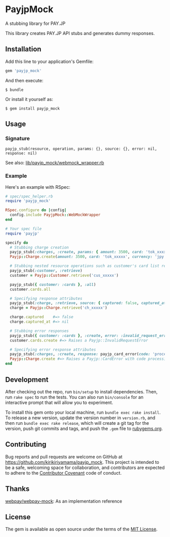 # PayjpMock

A stubbing library for PAY.JP

This library creates PAY.JP API stubs and generates dummy responses.

## Installation

Add this line to your application's Gemfile:

```ruby
gem 'payjp_mock'
```

And then execute:

    $ bundle

Or install it yourself as:

    $ gem install payjp_mock

## Usage

### Signature

```
payjp_stub(resource, operation, params: {}, source: {}, error: nil, response: nil)
```

See also: [lib/payjp_mock/webmock_wrapper.rb](https://github.com/kirikiriyamama/payjp_mock/blob/master/lib/payjp_mock/webmock_wrapper.rb)

### Example

Here's an example with RSpec:

```ruby
# spec/spec_helper.rb
require 'payjp_mock'

RSpec.configure do |config|
  config.include PayjpMock::WebMockWrapper
end

# Your spec file
require 'payjp'

specify do
  # Stubbing charge creation
  payjp_stub(:charges, :create, params: { amount: 3500, card: 'tok_xxxxx', currency: 'jpy' })
  Payjp::Charge.create(amount: 3500, card: 'tok_xxxxx', currency: 'jpy')

  # Stubbing nested resource operations such as customer's card list retrival
  payjp_stub(:customer, :retrieve)
  customer = Payjp::Customer.retrieve('cus_xxxxx')

  payjp_stub({ customer: :cards }, :all)
  customer.cards.all

  # Specifying response attributes
  payjp_stub(:charge, :retrieve, source: { captured: false, captured_at: nil })
  charge = Payjp::Charge.retrieve('ch_xxxxx')

  charge.captured    #=> false
  charge.captured_at #=> nil

  # Stubbing error responses
  payjp_stub({ customer: :cards }, :create, error: :invalid_request_error)
  customer.cards.create #=> Raises a Payjp::InvalidRequestError

  # Specifying error response attributes
  payjp_stub(:charges, :create, response: payjp_card_error(code: 'processing_error'))
  Payjp::Charge.create #=> Raises a Payjp::CardError with code processing_error
end
```

## Development

After checking out the repo, run `bin/setup` to install dependencies. Then, run `rake spec` to run the tests. You can also run `bin/console` for an interactive prompt that will allow you to experiment.

To install this gem onto your local machine, run `bundle exec rake install`. To release a new version, update the version number in `version.rb`, and then run `bundle exec rake release`, which will create a git tag for the version, push git commits and tags, and push the `.gem` file to [rubygems.org](https://rubygems.org).

## Contributing

Bug reports and pull requests are welcome on GitHub at https://github.com/kirikiriyamama/payjp_mock. This project is intended to be a safe, welcoming space for collaboration, and contributors are expected to adhere to the [Contributor Covenant](http://contributor-covenant.org) code of conduct.

## Thanks

[webpay/webpay-mock](https://github.com/webpay/webpay-mock): As an implementation reference

## License

The gem is available as open source under the terms of the [MIT License](http://opensource.org/licenses/MIT).

